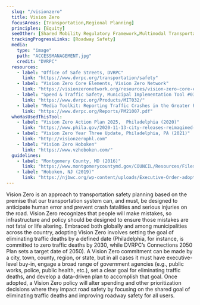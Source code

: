 ```yaml
---
  slug: "/visionzero"
  title: Vision Zero
  focusAreas: [Transportation,Regional Planning]
  principles: [Equity]
  seeOther: [Shared Mobility Regulatory Framework,Multimodal Transportation Hubs and Connections,Transportation Safety Programs,]
  trackingProgressLinks: [Roadway Safety]
  media: 
    type: "image"
    path: "ACCESSMANAGEMENT.jpg"
    credit: "DVRPC"
  resources: 
    - label: "Office of Safe Streets, DVRPC"
      link: "https://www.dvrpc.org/transportation/safety"
    - label: "Vision Zero Core Elements, Vision Zero Network"
      link: "https://visionzeronetwork.org/resources/vision-zero-core-elements/"
    - label: "Speed & Traffic Safety, Municipal Implementation Tool #032, DVRPC"
      link: "https://www.dvrpc.org/Products/MIT032/"
    - label: "Media Toolkit: Reporting Traffic Crashes in the Greater Philadelphia Region, DVRPC"
      link: "https://www.dvrpc.org/Reports/PM21007.pdf"
  whoHasUsedThisTool: 
    - label: "Vision Zero Action Plan 2025,  Philadelphia (2020)"
      link: "https://www.phila.gov/2020-11-13-city-releases-reimagined-vision-zero-action-plan-2025/"
    - label: "Vision Zero Year Three Update, Philadelphia, PA (2021)"
      link: "http://visionzerophl.com"
    - label: "Vision Zero Hoboken"
      link: "https://www.vzhoboken.com/"
  guidelines: 
    - label: "Montgomery County, MD (2016)"
      link: "https://www.montgomerycountymd.gov/COUNCIL/Resources/Files/res/2016/20160202_18-390.pdf"
    - label: "Hoboken, NJ (2019)"
      link: "https://njbwc.org/wp-content/uploads/Executive-Order-adopting-a-%E2%80%9CVision-Zero%E2%80%9D-campaign-19-3.pdf"
---
```


Vision Zero is an approach to transportation safety planning based on the premise that our transportation system can, and must, be designed to anticipate human error and prevent crash fatalities and serious injuries on the road. Vision Zero recognizes that people will make mistakes, so infrastructure and policy should be designed to ensure those mistakes are not fatal or life altering. Embraced both globally and among municipalities across the country, adopting Vision Zero involves setting the goal of eliminating traffic deaths by a defined date (Philadelphia, for instance, is committed to zero traffic deaths by 2030, while DVRPC’s Connections 2050 Plan sets a target date of 2050). A Vision Zero commitment can be made by a city, town, county, region, or state, but in all cases it must have executive-level buy-in, engage a broad range of government agencies (e.g., public works, police, public health, etc.), set a clear goal for eliminating traffic deaths, and develop a data-driven plan to accomplish that goal. Once adopted, a Vision Zero policy will alter spending and other prioritization decisions where they impact road safety by focusing on the shared goal of eliminating traffic deaths and improving roadway safety for all users.
